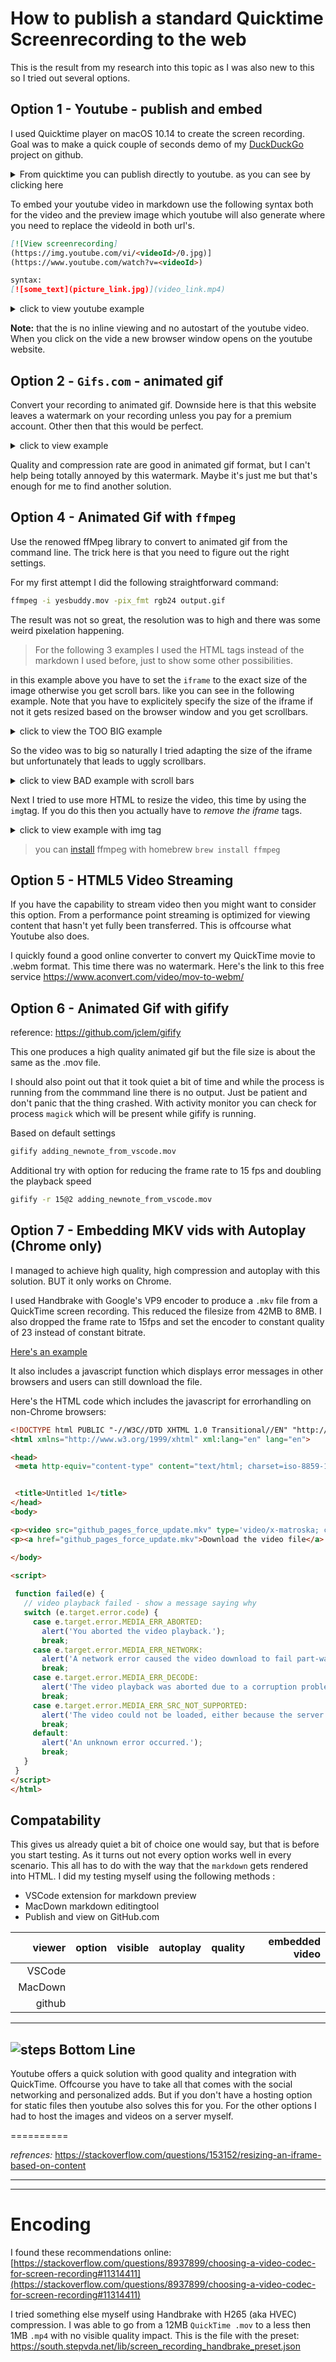 # How to publish a standard Quicktime Screenrecording to the web #

This is the result from my research into this topic as I was also new to this so I tried out several options.

## Option 1 - Youtube - publish and embed ##

I used Quicktime player on macOS 10.14 to create the screen recording. Goal was to make a quick couple of seconds demo of my [DuckDuckGo](https://github.com/stepvda/duckduckgoogle) project on github.

<details>
<summary>From quicktime you can publish directly to youtube. as you can see by clicking here</summary>

![save quicktime to youtube](https://south.stepvda.net/lib/screen_to_web_qt.png)

</details>

To embed your youtube video in markdown use the following syntax both for the video and the preview image which youtube will also generate where you need to replace the videoId in both url's.

````markdown
[![View screenrecording]
(https://img.youtube.com/vi/<videoId>/0.jpg)]
(https://www.youtube.com/watch?v=<videoId>)

syntax:
[![some_text](picture_link.jpg)](video_link.mp4)
````

<details>
<summary>click to view youtube example</summary>

[![DuckDuckGoogle](https://img.youtube.com/vi/HnFOLH8ZaLE/0.jpg)](https://youtu.be/HnFOLH8ZaLE)

</details>

**Note:** that the is no inline viewing and no autostart of the youtube video. When you click on the vide a new browser window opens on the youtube website.



## Option 2 - `Gifs.com` -  animated gif ##

Convert your recording to animated gif. Downside here is that this website leaves a watermark on your recording unless you pay for a premium account. Other then that this would be perfect.

<details>
<summary>click to view example</summary>

![DuckDuckGoogle](https://south.stepvda.net/lib/duckduckGo_demo_gifs_com.gif)

</details>

Quality and compression rate are good in animated gif format, but I can't help being totally annoyed by this watermark. Maybe it's just me but that's enough for me to  find another solution.

## Option 4 - Animated Gif with `ffmpeg` ##

Use the renowed ffMpeg library to convert to animated gif from the command line. The trick here is that you need to figure out the right settings.

For my first attempt I did the following straightforward command:

````bash
ffmpeg -i yesbuddy.mov -pix_fmt rgb24 output.gif
````

The result was not so great, the resolution was to high and there was some weird pixelation happening.

>For the following 3 examples I used the HTML tags instead of the markdown I used before, just to show some other possibilities.

in this example above you have to set the `iframe` to the exact size of the image otherwise you get scroll bars. like you can see in the following example. Note that you have to explicitely specify the size of the iframe if not it gets resized based on the browser window and you get scrollbars.

<details>
<summary>click to view the TOO BIG example</summary>

`code`

````html
<iframe width="1160" height="674" src="https://south.stepvda.net/lib/duckduckGo_demo_ffmpeg.gif" frameborder="0" allowfullscreen></iframe>
````

<iframe width="1160" height="674" frameborder="0" allowfullscreen><img src="https://south.stepvda.net/lib/duckduckGo_demo_ffmpeg.gif"></iframe>

</details>

So the video was to big so naturally I tried adapting the size of the iframe but unfortunately that leads to uggly scrollbars.

<details>
<summary>click to view BAD example with scroll bars</summary>

`code`

````html
<iframe width="580" height="337" src="duckduckGo_demo_ffmpeg.gif" frameborder="0" allowfullscreen></iframe>
</details>
````

<iframe width="580" height="337" src="https://south.stepvda.net/lib/duckduckGo_demo_ffmpeg.gif" frameborder="0" allowfullscreen></iframe>

</details>

Next I tried to use more HTML to resize the video, this time by using the `img`tag. If you do this then you actually have to *remove the iframe* tags.

<details>
<summary>click to view example with img tag</summary>

`code`

````html
<img src="https://south.stepvda.net/lib/duckduckGo_demo_ffmpeg.gif" width="580" height="337">
````

<img src="https://south.stepvda.net/lib/duckduckGo_demo_ffmpeg.gif" width="580" height="337">

</details>

>you can [install](https://formulae.brew.sh/formula/ffmpeg) ffmpeg with homebrew `brew install ffmpeg`

## Option 5 - HTML5 Video Streaming ##

If you have the capability to stream video then you might want to consider this option. From a performance point streaming is optimized for viewing content that hasn't yet fully been transferred. This is offcourse what Youtube also does.

I quickly found a good online converter to convert my QuickTime movie to .webm format. This time there was no watermark. Here's the link to this free service <https://www.aconvert.com/video/mov-to-webm/>

## Option 6 - Animated Gif with gifify ##

reference: <https://github.com/jclem/gifify>

This one produces a high quality animated gif but the file size is about the same as the .mov file.

I should also point out that it took quiet a bit of time and while the process is running from the commmand line there is no output. Just be patient and don't panic that the thing crashed. With activity monitor you can check for process `magick` which will be present while gifify is running.

Based on default settings

````bash 
gifify adding_newnote_from_vscode.mov
````

Additional try with option for reducing the frame rate to 15 fps and doubling the playback speed

````bash
gifify -r 15@2 adding_newnote_from_vscode.mov
````

## Option 7 - Embedding MKV vids with Autoplay (Chrome only) ##

I managed to achieve high quality, high compression and autoplay with this solution. BUT it only works on Chrome.

I used Handbrake with Google's VP9 encoder to produce a `.mkv` file from a QuickTime screen recording. This reduced the filesize from 42MB to 8MB. I also dropped the frame rate to 15fps and set the encoder to constant quality of 23 instead of constant bitrate.

[Here's an example](https://south.stepvda.net/github_pages_force_update_playback.html)

It also includes a javascript function which displays error messages in other browsers and users can still download the file.

Here's the HTML code which includes the javascript for errorhandling on non-Chrome browsers:

````html
<!DOCTYPE html PUBLIC "-//W3C//DTD XHTML 1.0 Transitional//EN" "http://www.w3.org/TR/xhtml1/DTD/xhtml1-transitional.dtd">
<html xmlns="http://www.w3.org/1999/xhtml" xml:lang="en" lang="en">

<head>
 <meta http-equiv="content-type" content="text/html; charset=iso-8859-1" />


 <title>Untitled 1</title>
</head>
<body>

<p><video src="github_pages_force_update.mkv" type='video/x-matroska; codecs="theora, vorbis"' autoplay controls onerror="failed(event)" ></video></p>
<p><a href="github_pages_force_update.mkv">Download the video file</a>.</p>

</body>

<script>
 
 function failed(e) {
   // video playback failed - show a message saying why
   switch (e.target.error.code) {
     case e.target.error.MEDIA_ERR_ABORTED:
       alert('You aborted the video playback.');
       break;
     case e.target.error.MEDIA_ERR_NETWORK:
       alert('A network error caused the video download to fail part-way.');
       break;
     case e.target.error.MEDIA_ERR_DECODE:
       alert('The video playback was aborted due to a corruption problem or because the video used features your browser did not support. Try using Chrome as your Browser');
       break;
     case e.target.error.MEDIA_ERR_SRC_NOT_SUPPORTED:
       alert('The video could not be loaded, either because the server or network failed or because the format is not supported. Try using Chrome as your Browser');
       break;
     default:
       alert('An unknown error occurred.');
       break;
   }
 }
</script>
</html>

````


## Compatability ##

This gives us already quiet a bit of choice one would say, but that is before you start testing. As it turns out not every option works well in every scenario. This all has to do with the way that  the `markdown` gets  rendered into HTML. I did my testing myself using the following methods :

- VSCode extension for markdown preview 
- MacDown markdown editingtool 
- Publish and view on GitHub.com 

|    viewer   | option |   visible | autoplay | quality | embedded video |
| -------:|:------:|:-------:|:--------:|:-------:|---------------:|
| VSCode  |        |         |          |         |                |
| MacDown |       |        |         |        |
| github |        |         |          |         |

----------

## ![steps](https://south.stepvda.net/lib/details.png) **Bottom Line** ##

Youtube offers a quick solution with good quality and integration with QuickTime. Offcourse you have to take all that comes with the social networking and personalized adds. But if you don't have a hosting option for static files then youtube also solves this for you. For the other options I had to host the images and videos on a server myself.

==========

*refrences:* <https://stackoverflow.com/questions/153152/resizing-an-iframe-based-on-content>


---
---

# Encoding #

I found these recommendations online: [https://stackoverflow.com/questions/8937899/choosing-a-video-codec-for-screen-recording#11314411](https://stackoverflow.com/questions/8937899/choosing-a-video-codec-for-screen-recording#11314411)

I tried something else myself using Handbrake with H265 (aka HVEC) compression. I was able to go from a 12MB `QuickTime .mov` to a less then 1MB `.mp4` with no visible quality impact. 
This is the file with the preset: https://south.stepvda.net/lib/screen_recording_handbrake_preset.json 
 
